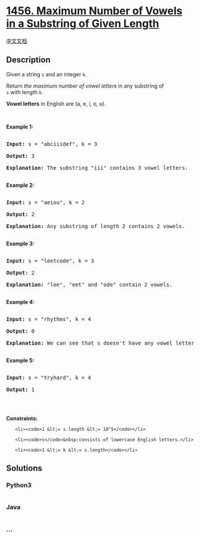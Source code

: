 # [1456. Maximum Number of Vowels in a Substring of Given Length](https://leetcode.com/problems/maximum-number-of-vowels-in-a-substring-of-given-length)

[中文文档](/solution/1400-1499/1456.Maximum%20Number%20of%20Vowels%20in%20a%20Substring%20of%20Given%20Length/README.md)

## Description

<p>Given a string <code>s</code> and an integer <code>k</code>.</p>

<p>Return <em>the maximum number of vowel letters</em> in any substring of <code>s</code>&nbsp;with&nbsp;length <code>k</code>.</p>

<p><strong>Vowel letters</strong> in&nbsp;English are&nbsp;(a, e, i, o, u).</p>

<p>&nbsp;</p>

<p><strong>Example 1:</strong></p>

<pre>

<strong>Input:</strong> s = &quot;abciiidef&quot;, k = 3

<strong>Output:</strong> 3

<strong>Explanation:</strong> The substring &quot;iii&quot; contains 3 vowel letters.

</pre>

<p><strong>Example 2:</strong></p>

<pre>

<strong>Input:</strong> s = &quot;aeiou&quot;, k = 2

<strong>Output:</strong> 2

<strong>Explanation:</strong> Any substring of length 2 contains 2 vowels.

</pre>

<p><strong>Example 3:</strong></p>

<pre>

<strong>Input:</strong> s = &quot;leetcode&quot;, k = 3

<strong>Output:</strong> 2

<strong>Explanation:</strong> &quot;lee&quot;, &quot;eet&quot; and &quot;ode&quot; contain 2 vowels.

</pre>

<p><strong>Example 4:</strong></p>

<pre>

<strong>Input:</strong> s = &quot;rhythms&quot;, k = 4

<strong>Output:</strong> 0

<strong>Explanation:</strong> We can see that s doesn&#39;t have any vowel letters.

</pre>

<p><strong>Example 5:</strong></p>

<pre>

<strong>Input:</strong> s = &quot;tryhard&quot;, k = 4

<strong>Output:</strong> 1

</pre>

<p>&nbsp;</p>

<p><strong>Constraints:</strong></p>

<ul>

    <li><code>1 &lt;= s.length &lt;= 10^5</code></li>

    <li><code>s</code>&nbsp;consists of lowercase English letters.</li>

    <li><code>1 &lt;= k &lt;= s.length</code></li>

</ul>

## Solutions

<!-- tabs:start -->

### **Python3**

```python

```

### **Java**

```java

```

### **...**

```

```

<!-- tabs:end -->
